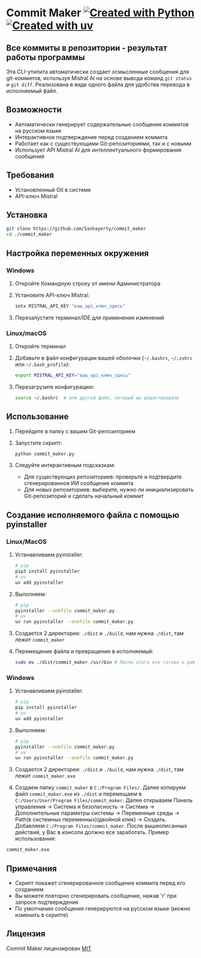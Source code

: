 # Commit Maker [![Created with Python](https://img.shields.io/badge/Created_with-Python-blue)](https://www.python.org/) [![Created with uv](https://img.shields.io/badge/Created_with-uv-blue)]()

## Все коммиты в репозитории - результат работы программы

Эта CLI-утилита автоматически создает осмысленные сообщения для git-коммитов, используя Mistral AI на основе вывода команд `git status` и `git diff`. Реализована в виде одного файла для удобства перевода в исполняемый файл.

## Возможности

- Автоматически генерирует содержательные сообщения коммитов на русском языке
- Интерактивное подтверждение перед созданием коммита
- Работает как с существующими Git-репозиториями, так и с новыми
- Использует API Mistral AI для интеллектуального формирования сообщений

## Требования

- Установленный Git в системе
- API-ключ Mistral

## Установка

```bash
git clone https://github.com/Sashayerty/commit_maker
cd ./commit_maker
```

## Настройка переменных окружения

### Windows

1. Откройте Командную строку от имени Администратора
2. Установите API-ключ Mistral:

   ```cmd
   setx MISTRAL_API_KEY "ваш_api_ключ_здесь"
   ```

3. Перезапустите терминал/IDE для применения изменений

### Linux/macOS

1. Откройте терминал
2. Добавьте в файл конфигурации вашей оболочки (`~/.bashrc`, `~/.zshrc` или `~/.bash_profile`):

   ```bash
   export MISTRAL_API_KEY="ваш_api_ключ_здесь"
   ```

3. Перезагрузите конфигурацию:

   ```bash
   source ~/.bashrc  # или другой файл, который вы редактировали
   ```

## Использование

1. Перейдите в папку с вашим Git-репозиторием
2. Запустите скрипт:

   ```bash
   python commit_maker.py
   ```

3. Следуйте интерактивным подсказкам:
   - Для существующих репозиториев: проверьте и подтвердите сгенерированное ИИ сообщение коммита
   - Для новых репозиториев: выберите, нужно ли инициализировать Git-репозиторий и сделать начальный коммит

## Создание исполняемого файла с помощью pyinstaller

### Linux/MacOS

1. Устанавливаем pyinstaller:

   ```bash
   # pip
   pip3 install pyinstaller
   # uv
   uv add pyinstaller
   ```

2. Выполняем:

   ```bash
   # pip
   pyinstaller --onefile commit_maker.py
   # uv 
   uv run pyinstaller --onefile commit_maker.py
   ```

3. Создается 2 директории: `./dist` и `./build`, нам нужна `./dist`, там лежит `commit_maker`
4. Перемещение файла и превращение в исполняемый:

   ```bash
   sudo mv ./dist/commit_maker /usr/bin # После этого все готово к работе!
   ```

### Windows

1. Устанавливаем pyinstaller:

   ```bash
   # pip
   pip install pyinstaller
   # uv
   uv add pyinstaller
   ```

2. Выполняем:

   ```bash
   # pip
   pyinstaller --onefile commit_maker.py
   # uv 
   uv run pyinstaller --onefile commit_maker.py
   ```

3. Создается 2 директории: `./dist` и `./build`, нам нужна `./dist`, там лежит `commit_maker.exe`
4. Создаем папку `commit_maker` в `C:/Program Files/`. Далее копируем файл `commit_maker.exe` из `./dist` и перемещаем в  `C:/Users/User/Program Files/commit_maker`. Далее открываем Панель управления -> Система и безопасность -> Система -> Дополнительные параметры системы -> Переменные среды -> Path(в системных переменных)(двойной клик) -> Создать. Добавляем `C:/Program Files/commit_maker`. После вышеописанных действий, у Вас в консоли должно все заработать. Пример использования:  

```cmd
commit_maker.exe
```

## Примечания

- Скрипт покажет сгенерированное сообщение коммита перед его созданием
- Вы можете повторно сгенерировать сообщение, нажав 'r' при запросе подтверждения
- По умолчанию сообщения генерируются на русском языке (можно изменить в скрипте)

## Лицензия

Commit Maker лицензирован [MIT](LICENSE)
